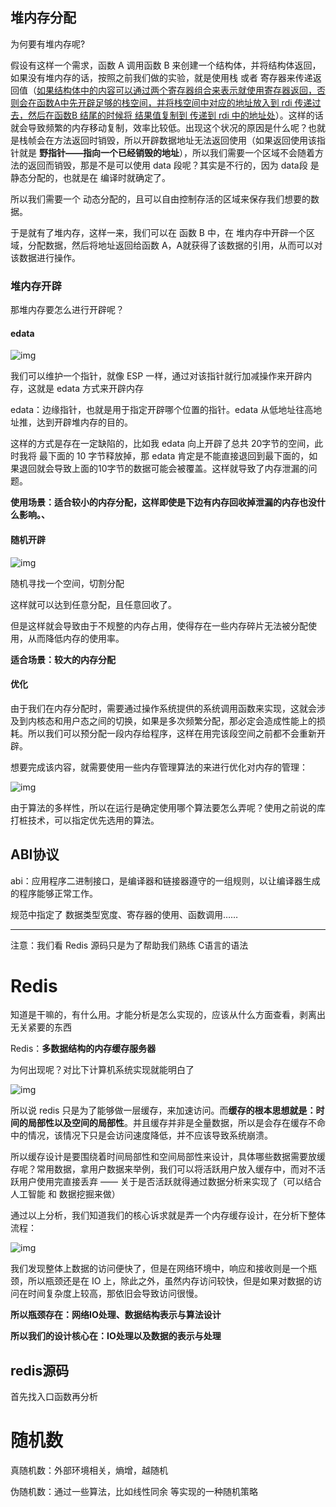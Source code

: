 ## 堆内存分配

为何要有堆内存呢?

假设有这样一个需求，函数 A 调用函数 B 来创建一个结构体，并将结构体返回，如果没有堆内存的话，按照之前我们做的实验，就是使用栈 或者 寄存器来传递返回值（[如果结构体中的内容可以通过两个寄存器组合来表示就使用寄存器返回，否则会在函数A中先开辟足够的栈空间，并将栈空间中对应的地址放入到 rdi 传递过去，然后在函数B 结尾的时候将 结果值复制到 传递到 rdi 中的地址处](https://www.yuque.com/yishendushiyue/dpq9ps/dzwv6l#In57n)）。这样的话就会导致频繁的内存移动复制，效率比较低。出现这个状况的原因是什么呢？也就是栈帧会在方法返回时销毁，所以开辟数据地址无法返回使用（如果返回使用该指针就是 **野指针——指向一个已经销毁的地址**），所以我们需要一个区域不会随着方法的返回而销毁，那是不是可以使用 data 段呢？其实是不行的，因为 data段 是静态分配的，也就是在 编译时就确定了。

所以我们需要一个 动态分配的，且可以自由控制存活的区域来保存我们想要的数据。

于是就有了堆内存，这样一来，我们可以在 函数 B 中，在 堆内存中开辟一个区域，分配数据，然后将地址返回给函数 A，A就获得了该数据的引用，从而可以对该数据进行操作。



### 堆内存开辟

那堆内存要怎么进行开辟呢？

#### edata

![img](D:/javaDoc/pic/1654615389486-547b23a8-fde4-4e1d-a303-b7c56bf9ba08.png)

我们可以维护一个指针，就像 ESP 一样，通过对该指针就行加减操作来开辟内存，这就是 edata 方式来开辟内存

edata：边缘指针，也就是用于指定开辟哪个位置的指针。edata 从低地址往高地址推，达到开辟堆内存的目的。

这样的方式是存在一定缺陷的，比如我 edata 向上开辟了总共 20字节的空间，此时我将 最下面的 10 字节释放掉，那 edata 肯定是不能直接退回到最下面的，如果退回就会导致上面的10字节的数据可能会被覆盖。这样就导致了内存泄漏的问题。

**使用场景：适合较小的内存分配，这样即使是下边有内存回收掉泄漏的内存也没什么影响。、**



#### 随机开辟

![img](D:/javaDoc/pic/1654615405616-f5d93450-84f7-4f32-9ef3-aad1435210c0.png)

随机寻找一个空间，切割分配

这样就可以达到任意分配，且任意回收了。

但是这样就会导致由于不规整的内存占用，使得存在一些内存碎片无法被分配使用，从而降低内存的使用率。

**适合场景：较大的内存分配**



#### 优化

由于我们在内存分配时，需要通过操作系统提供的系统调用函数来实现，这就会涉及到内核态和用户态之间的切换，如果是多次频繁分配，那必定会造成性能上的损耗。所以我们可以预分配一段内存给程序，这样在用完该段空间之前都不会重新开辟。

想要完成该内容，就需要使用一些内存管理算法的来进行优化对内存的管理：

![img](D:/javaDoc/pic/1654648709914-4ce931ef-ffad-421c-afaa-f192ad49ba4b.png)

由于算法的多样性，所以在运行是确定使用哪个算法要怎么弄呢？使用之前说的库打桩技术，可以指定优先选用的算法。



## ABI协议

abi：应用程序二进制接口，是编译器和链接器遵守的一组规则，以让编译器生成的程序能够正常工作。

规范中指定了 数据类型宽度、寄存器的使用、函数调用……







------



注意：我们看 Redis 源码只是为了帮助我们熟练 C语言的语法

# Redis

知道是干嘛的，有什么用。才能分析是怎么实现的，应该从什么方面查看，剥离出无关紧要的东西

Redis：**多数据结构的内存缓存服务器**

为何出现呢？对比下计算机系统实现就能明白了

![img](D:/javaDoc/pic/1654652877368-1df75067-4c2d-4c1d-86a4-ef869a0b0c81.png)

所以说 redis 只是为了能够做一层缓存，来加速访问。而**缓存的根本思想就是：时间的局部性以及空间的局部性**。并且缓存并非是全量数据，所以是会存在缓存不命中的情况，该情况下只是会访问速度降低，并不应该导致系统崩溃。

所以缓存设计是要围绕着时间局部性和空间局部性来设计，具体哪些数据需要放缓存呢？常用数据，拿用户数据来举例，我们可以将活跃用户放入缓存中，而对不活跃用户使用完直接丢弃 —— 关于是否活跃就得通过数据分析来实现了（可以结合人工智能 和 数据挖掘来做）



通过以上分析，我们知道我们的核心诉求就是弄一个内存缓存设计，在分析下整体流程：

![img](D:/javaDoc/pic/1654653822395-f10e9c7e-d1b2-4229-8717-90f2c009732d.jpeg)

我们发现整体上数据的访问便快了，但是在网络环境中，响应和接收则是一个瓶颈，所以瓶颈还是在 IO 上，除此之外，虽然内存访问较快，但是如果对数据的访问在时间复杂度上较高，那依旧会导致访问很慢。

**所以瓶颈存在：网络IO处理、数据结构表示与算法设计**

**所以我们的设计核心在：IO处理以及数据的表示与处理**



## redis源码

首先找入口函数再分析





# 随机数

真随机数：外部环境相关，熵增，越随机

伪随机数：通过一些算法，比如线性同余 等实现的一种随机策略